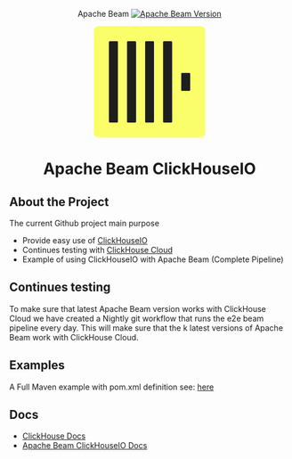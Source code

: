 <div align="center">
<p>

Apache Beam [![Apache Beam Version](https://maven-badges.herokuapp.com/maven-central/org.apache.beam/beam-sdks-java-core/badge.svg)](http://search.maven.org/#search|gav|1|g:"org.apache.beam")

</p>
<p>
<img src="https://github.com/ClickHouse/clickhouse-js/blob/a332672bfb70d54dfd27ae1f8f5169a6ffeea780/.static/logo.svg" width="200px" align="center">
</p>
<h1>Apache Beam ClickHouseIO </h1>
</div>

## About the Project

The current Github project main purpose 
* Provide easy use of [ClickHouseIO](https://beam.apache.org/releases/javadoc/current/org/apache/beam/sdk/io/clickhouse/ClickHouseIO.html)
* Continues testing with [ClickHouse Cloud](https://clickhouse.com/cloud)
* Example of using ClickHouseIO with Apache Beam (Complete Pipeline)

## Continues testing
To make sure that latest Apache Beam version works with ClickHouse Cloud we have created a Nightly git workflow that runs the e2e beam pipeline every day.
This will make sure that the k latest versions of Apache Beam work with ClickHouse Cloud.

## Examples 

A Full Maven example with pom.xml definition see: [here](https://github.com/ClickHouse/clickhouse-beam-connector/tree/main/example/mvn)

## Docs 

* [ClickHouse Docs](https://clickhouse.com/docs/en/integrations/apache-beam)
* [Apache Beam ClickHouseIO Docs](https://beam.apache.org/releases/javadoc/current/org/apache/beam/sdk/io/clickhouse/ClickHouseIO.html)